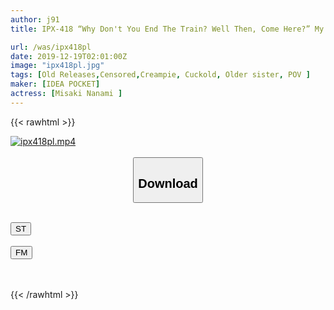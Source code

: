 ```yaml
---
author: j91
title: IPX-418 “Why Don't You End The Train? Well Then, Come Here?” My Lover Is Waiting At Home, But I Missed The Last Train And Stayed At The House Of A Strong Colleague Female Employee ... Was Crazy All Night. . . There's Also A Geki Kawa Suppin. Nanami Misaki

url: /was/ipx418pl
date: 2019-12-19T02:01:00Z
image: "ipx418pl.jpg"
tags: [Old Releases,Censored,Creampie, Cuckold, Older sister, POV ]
maker: [IDEA POCKET]
actress: [Misaki Nanami ]
---
```



{{< rawhtml >}}

<div class="video" data-videoid="XzkdVWQXmXUgzl">
    <a href="javascript:;">
        <img src="/was/ipx418pl/ipx418pl.jpg" width="WIDTH" height="HEIGHT" alt="ipx418pl.mp4" loading="lazy">
    </a>
</div>

<script type="text/javascript" src="https://j91.asia/asset/on-demand-st.js"></script>

<br>
  <link rel="stylesheet" href="https://j91.asia/asset/bs5.css">
  
  <center>
  <button class="btn btn-primary" type="button" data-bs-toggle="collapse" data-bs-target=".multi-collapse" aria-expanded="false" aria-controls="multiCollapseExample1 multiCollapseExample2"><h2>Download</h2></button></center>
</p>
<div class="row">
  <div class="col">
    <div class="collapse multi-collapse" id="multiCollapseExample1">
      <div class="card card-body">
	      	      <br>
<div class="buttons">  
<a href="https://streamtape.to/v/XzkdVWQXmXUgzl" target="_blank"><button class="btn-hover color-3"><i class="fa fa-download"></i> ST</button></a></div>
    </div>
  </div>
</div>
  <div class="col">
    <div class="collapse multi-collapse" id="multiCollapseExample2">
      <div class="card card-body">
	      <br>
<div class="buttons">
    <a href="https://filemoon.sx/d/0nd1d11uwlmj" target="_blank"><button class="btn-hover color-8"><i class="fa fa-download"></i> FM</button></a></div>
<br><br>
      </div>
    </div>
  </div>
</div>

{{< /rawhtml >}}